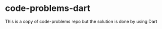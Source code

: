 code-problems-dart
==================

This is a copy of code-problems repo but the solution is done by using Dart
